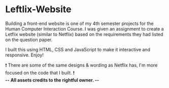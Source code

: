 # Leftlix-Website
Building a front-end website is one of my 4th semester projects for the Human Computer Interaction Course. I was given an assignment to create a Letflix website (similar to Netflix) based on the requirements they had listed on the question paper.

I built this using HTML, CSS and JavaScript to make it interactive and responsive. Enjoy!

❗ There are some of the same designs & wording as Netflix has, I'm more focused on the code that I built. ❗ <br>
<b> -- All assets credits to the rightful owner. -- </b>
